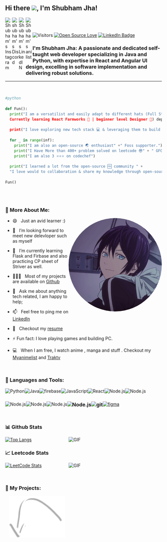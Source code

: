 ## Hi there <a href=""><img src="https://media.giphy.com/media/hvRJCLFzcasrR4ia7z/giphy.gif" width="5%"></a>, I'm Shubham Jha!

<a href="https://www.instagram.com/shubham.j010/">
  <img align="left" alt="Shubham's Instagram" width="22px" src="https://raw.githubusercontent.com/hussainweb/hussainweb/main/icons/instagram.png" /></a>	<a href="https://discordapp.com/users/283568690514100225/">
  <img align="left" alt="shubham's Discord" width="22px" src="https://www.svgrepo.com/show/353655/discord-icon.svg" />
</a>	<a href="https://www.linkedin.com/in/shubham-jha-2742b5167/">
  <img align="left" alt="Shubham's LinkedIN" width="22px" src="https://www.svgrepo.com/show/469190/linkedin.svg" /></a><a href="https://anilist.co/user/ShubhamJha/"	>
  <img align="left" alt="Shubham's anilist" width="22px" src="https://anilist.co/img/icons/icon.svg" /></a>
<br/>
<br/>

![Visitors](https://komarev.com/ghpvc/?username=shubhamj010)
[![Open Source Love](https://badges.frapsoft.com/os/v1/open-source.svg?v=102)](https://github.com/sindresorhus/awesome)
[![LinkedIn Badge](https://img.shields.io/badge/LinkedIn-Shubham%20Jha-blue?style=flat-square&logo=linkedin)](https://in.linkedin.com/in/shubhamj010?trk=profile-badge)

### I'm Shubham Jha: A passionate and dedicated self-taught web developer specializing in Java and Python, with expertise in React and Angular UI design, excelling in software implementation and delivering robust solutions.

<hr>
<br>


  
```python
#python

def Fun():
  print("I am a versatilist and easily adapt to different hats (Full Stack Web Developer 🌐,
  Currently learning React Farmworks 🤖 | beginner level Designer 🎨) depending on what the project requires.") 

  print("I love exploring new tech stack 💻 & leveraging them to build cool stuffs 🛠️.")

  for _ in range(inf):
    print("I am also an open-source 🌏 enthusiast" +" Foss supporter.")
    print("I Have More than 400+ problem solved on leetcode 😎" + " GFG .")
    print("I am also 3 ⭐⭐⭐ on codechef")

  print("I learned a lot from the open-source 🆓 community " +  
  "I love would to collaboration & share my knowledge through open-source.")
  
Fun()
```
<br/><br>







### 🧐 More About Me: &nbsp;
<img style="border-radius: 50%;" align="right" alt="GIF" src="assets/13626.gif" height="auto" width="300" />

- 😄 &nbsp; Just an avid learner :)

- 🤝 &nbsp; I’m looking forward to meet new delevloper such as myself

- 🌱 &nbsp; I’m currently learning Flask and Firbase and also practicing CP sheet of Striver as well.

- 👨🏻‍💻 &nbsp; Most of my projects are available on [Github](https://github.com/shubhamj010?tab=repositories)

- 💬 &nbsp; Ask me about anything tech related, I am happy to help;

- 📫 &nbsp; Feel free to ping me on [LinkedIn](https://www.linkedin.com/in/shubham-jha-2742b5167/)

- 📝 &nbsp; Checkout my [resume](https://shubhamj010.github.io/MYCV/)
- ⚡ Fun fact: I love playing games and building PC.

- 💻 &nbsp; When I am free, I watch anime , manga and stuff . Checkout my [Myanimelist](https://myanimelist.net/profile/SHUBHAM_jha) and [Traktv](https://trakt.tv/users/shubham_jha10)


  

<br>

### 🔨 Languages and Tools:
<a href="https://www.python.org" target="_blank"><img align="left" alt="Python" height ="42px" src="https://raw.githubusercontent.com/rahul-jha98/github_readme_icons/main/language_and_tools/square/python/python.svg"></a>
<a href="http://www.cplusplus.org/" target="_blank"><img align="left" alt="Java" height ="42px" src="https://raw.githubusercontent.com/get-icon/geticon/fc0f660daee147afb4a56c64e12bde6486b73e39/icons/c-plusplus.svg"></a>
<a href="https://firebase.google.com/" target="_blank"> <img align="left" src="https://raw.githubusercontent.com/rahul-jha98/github_readme_icons/main/language_and_tools/square/firebase/firebase.svg" alt="firebase" height ="42px"/> </a>
<a href="https://developer.mozilla.org/en-US/docs/Web/JavaScript" target="_blank"> <img align="left" alt="JavaScript" height ="42px"  src="https://raw.githubusercontent.com/rahul-jha98/github_readme_icons/main/language_and_tools/square/javascript/javascript.svg"> </a>
<a href="https://reactjs.org/" target="_blank"> <img align="left" alt="React" height ="42px" src="https://raw.githubusercontent.com/rahul-jha98/github_readme_icons/main/language_and_tools/square/react/react.svg"></a>
<a href="https://nodejs.org" target="_blank"><img align="left" alt="Node.js" height ="42px" src="https://raw.githubusercontent.com/rahul-jha98/github_readme_icons/main/language_and_tools/square/node/node.svg"></a>
<a href="https://nodejs.org" target="_blank"><img align="left" alt="Node.js" height ="42px" src="https://www.svgrepo.com/show/353924/java.svg"></a>
<a href="https://nodejs.org" target="_blank"><img align="left" alt="Node.js" height ="42px" src="https://www.svgrepo.com/show/448236/linux.svg"></a>
<a href="https://nodejs.org" target="_blank"><img align="left" alt="Node.js" height ="42px" src="https://www.svgrepo.com/show/452156/angular.svg"></a>
<a href="https://nodejs.org" target="_blank"><img align="left" alt="Node.js" height ="42px" src="https://www.svgrepo.com/show/448221/docker.svg"></a>
<!-- <a href="https://nodejs.org" target="_blank"><img align="left" alt="Node.js" height ="42px" src="https://www.svgrepo.com/show/448236/linux.svg"></a> -->

### <a href="https://nodejs.org" target="_blank"><img align="left" alt="Node.js" height ="42px" src="https://raw.githubusercontent.com/get-icon/geticon/fc0f660daee147afb4a56c64e12bde6486b73e39/icons/mysql.svg"></a>

### <a href="https://git-scm.com/" target="_blank"> <img src="https://raw.githubusercontent.com/rahul-jha98/github_readme_icons/main/language_and_tools/square/git-scm/git-scm.svg" align="left" alt="git" height='42px'/> </a>
<a href="https://www.figma.com/" target="_blank"> <img src="https://raw.githubusercontent.com/rahul-jha98/github_readme_icons/main/language_and_tools/square/figma/figma.svg" alt="figma" height='42px'/> </a>

<br>


### 📊 Github Stats
<a href='https://github.com/ShubhamJ010' align="left" >

[![Top Langs](https://github-readme-stats.vercel.app/api/top-langs/?username=ShubhamJ010&theme=tokyonight)](https://github.com/ShubhamJ010)</a>
<img align ="right" alt="GIF" src="https://raw.githubusercontent.com/rahul-jha98/rahul-jha98/main/techstack.gif" width="300px"/>
<br>
### 📈 Leetcode Stats
<img align ="right" alt="GIF" src="https://c.tenor.com/wjS2sXen8iMAAAAC/stonks-up-stongs.gif" width="300px" height="300px"/>
<a href='https://leetcode.com/it19077/'  align="right">

![LeetCode Stats](https://leetcard.jacoblin.cool/it19077?theme=unicorn&font=Antic%20Didone&ext=heatmap)</a>

<br>

### 💼 My Projects:
<p align="center"><img  alt="GIF" src="assets/123.png" width="180px"/></p>
